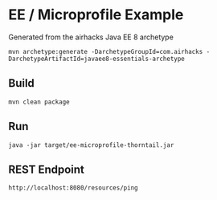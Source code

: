 # EE / Microprofile Example

Generated from the airhacks Java EE 8 archetype

```
mvn archetype:generate -DarchetypeGroupId=com.airhacks -DarchetypeArtifactId=javaee8-essentials-archetype
```

## Build

```
mvn clean package
```

## Run

```
java -jar target/ee-microprofile-thorntail.jar
```

## REST Endpoint

```
http://localhost:8080/resources/ping
```
